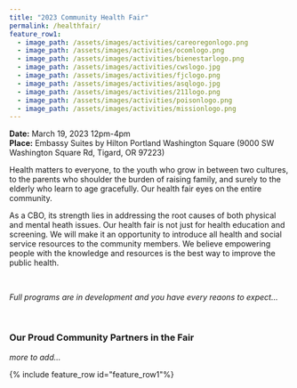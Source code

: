 ```yaml
---
title: "2023 Community Health Fair"
permalink: /healthfair/
feature_row1:
  - image_path: /assets/images/activities/careoregonlogo.png
  - image_path: /assets/images/activities/ocomlogo.png
  - image_path: /assets/images/activities/bienestarlogo.png
  - image_path: /assets/images/activities/cwslogo.jpg
  - image_path: /assets/images/activities/fjclogo.png
  - image_path: /assets/images/activities/asqlogo.jpg
  - image_path: /assets/images/activities/211logo.png
  - image_path: /assets/images/activities/poisonlogo.png
  - image_path: /assets/images/activities/missionlogo.png
---
```


**Date:** March 19, 2023 12pm-4pm  
**Place:** Embassy Suites by Hilton Portland Washington Square (9000 SW Washington Square Rd, Tigard, OR 97223)  

Health matters to everyone, to the youth who grow in between two cultures, to the parents who shoulder the burden of raising family, and surely to the elderly who learn to age gracefully. Our health fair eyes on the entire community.

As a CBO, its strength lies in addressing the root causes of both physical and mental heath issues. Our health fair is not just for health education and screening. We will make it an opportunity to introduce all health and social service resources to the community members. We believe empowering people with the knowledge and resources is the best way to improve the public health.

<br>

*Full programs are in development and you have every reaons to expect...*

<br>

### Our Proud Community Partners in the Fair
*more to add...*

{% include feature_row id="feature_row1"%}
